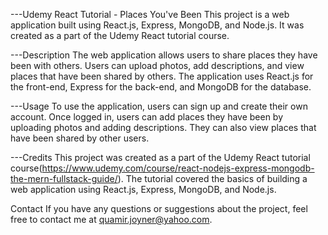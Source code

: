 ---Udemy React Tutorial - Places You've Been
This project is a web application built using React.js, Express, MongoDB, and Node.js. It was created as a part of the Udemy React tutorial course.

---Description
The web application allows users to share places they have been with others. Users can upload photos, add descriptions, and view places that have been shared by others. The application uses React.js for the front-end, Express for the back-end, and MongoDB for the database.


---Usage
To use the application, users can sign up and create their own account. Once logged in, users can add places they have been by uploading photos and adding descriptions. They can also view places that have been shared by other users.

---Credits
This project was created as a part of the Udemy React tutorial course(https://www.udemy.com/course/react-nodejs-express-mongodb-the-mern-fullstack-guide/). The tutorial covered the basics of building a web application using React.js, Express, MongoDB, and Node.js.

Contact
If you have any questions or suggestions about the project, feel free to contact me at quamir.joyner@yahoo.com.